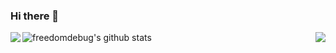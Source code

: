 ### Hi there 👋
![freedomdebug's github stats](https://github-readme-stats.vercel.app/api?username=freedomdebug&theme=radical) 
<img align="left" src="https://github-readme-stats.vercel.app/api?username=freedomdebug&show_icons=true&hide_border=true">
<img align="right" src="https://github-readme-stats.vercel.app/api/top-langs/?username=freedomdebug&hide_border=true">
<!--
**freedomdebug/freedomdebug** is a ✨ _special_ ✨ repository because its `README.md` (this file) appears on your GitHub profile.

Here are some ideas to get you started:

- 🔭 I’m currently working on ...
- 🌱 I’m currently learning ...
- 👯 I’m looking to collaborate on ...
- 🤔 I’m looking for help with ...
- 💬 Ask me about ...
- 📫 How to reach me: ...
- 😄 Pronouns: ...
- ⚡ Fun fact: ...
-->
